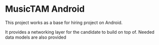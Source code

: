 # MusicTAM Android

This project works as a base for hiring project on Android.

It provides a networking layer for the candidate to build on top of. Needed data models are also provided
